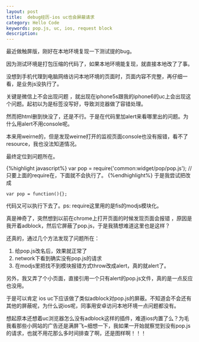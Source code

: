 ```yaml
---
layout: post
title:  debug经历-ios uc也会屏蔽请求
category: Hello Code
keywords: pop.js, uc, ios, request block
description: 
---
```


最近做触屏版，刚好在本地环境复现一下测试提的bug。

因为测试环境是打包压缩的代码了，如果本地环境能复现，就直接本地改了了事。

没想到手机代理到电脑网络访问本地环境的页面时，页面内容不完整，再仔细一看，是业务js没执行了。

关键是微信上不会出现问题 ，就出现在iphone5s跟我的iphone6的uc上会出现这个问题。起初以为是标签没写好，导致浏览器做了容错处理。

然而把html删到快没了，还是不行。于是在代码里加alert来看哪里出的问题。为什么用alert不用console呢。

本来用weirne的，但是发现weirne打开的监视页面console也没有报错，看不了resource，我也没法知道情况。

最终定位到问题所在。

{%highlight javascript%}
var pop = require('common:widget/pop/pop.js');
//只要上面的require在，下面就不会执行了。
{%endhighlight%}
于是我尝试把改成

~~~
var pop = function(){};
~~~

代码又可以执行下去了。ps: require这里用的是fis的modjs模块化。

真是神奇了，突然想到以前在chrome上打开页面的时候发现页面会报错 ，原因是我开着adblock，然后它屏蔽了pop.js，于是我猜想难道这里也是这样？

还真的，通过几个方法发现了问题所在：

1. 给pop.js改名后，效果就正常了
2. network下看到确实没有pop.js的请求
3. 在modjs里把找不到模块报错方式throw改成alert，真的就alert了。

另外，我又弄了个小页面，直接引用一个只有alert的pop.js文件，真的是一点反应也没用。

于是可以肯定 ios uc下应该做了类似adblock对pop.js的屏蔽。不知道会不会还有其他的屏蔽呢，为什么说ios呢，同事用安卓访问本地环境一点问题都没有。

想起原本还想着uc浏览器怎么没有adblock这样的插件，难道ios内置了么？为毛我看那些小网站的广告还是满屏飞~细想一下，我如果一开始就察觉到没有pop.js的请求，也就不用花那么多时间排查了啊，还是图样啊！！！
